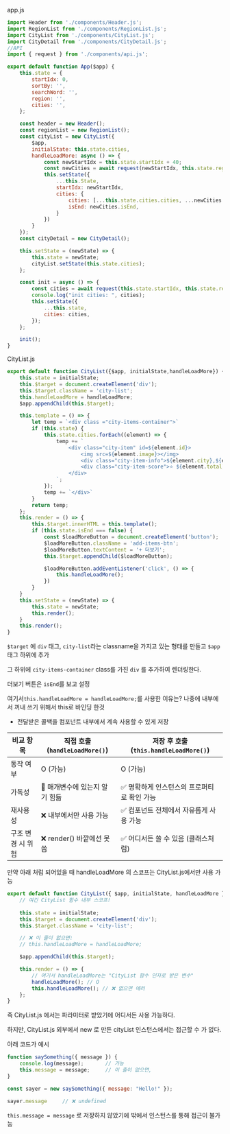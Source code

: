 app.js
```js
import Header from './components/Header.js';
import RegionList from './components/RegionList.js';
import CityList from './components/CityList.js';
import CityDetail from './components/CityDetail.js';
//API
import { request } from './components/api.js';

export default function App($app) {
    this.state = {
        startIdx: 0,
        sortBy: '',
        searchWord: '',
        region: '',
        cities: '',
    };

    const header = new Header();
    const regionList = new RegionList();
    const cityList = new CityList({
        $app,
        initialState: this.state.cities,
        handleLoadMore: async () => {
            const newStartIdx = this.state.startIdx + 40;
            const newCities = await request(newStartIdx, this.state.region, this.state.sortBy, this.state.searchWord);
            this.setState({
                ...this.State,
                startIdx: newStartIdx,
                cities: {
                    cities: [...this.state.cities.cities, ...newCities.cities],
                    isEnd: newCities.isEnd,
                }
            })
        }
    });
    const cityDetail = new CityDetail();

    this.setState = (newState) => {
        this.state = newState;
        cityList.setState(this.state.cities);
    };

    const init = async () => {
        const cities = await request(this.state.startIdx, this.state.region, this.state.sortBy, this.state.searchWord);
        console.log("init cities: ", cities);
        this.setState({
            ...this.state,
            cities: cities,
        });
    };

    init();
}
```

CityList.js
```js
export default function CityList({$app, initialState,handleLoadMore}) {
    this.state = initialState;
    this.$target = document.createElement('div');
    this.$target.className = 'city-list';
    this.handleLoadMore = handleLoadMore;
    $app.appendChild(this.$target);

    this.template = () => {
        let temp = `<div class ="city-items-container">`
        if (this.state) {
            this.state.cities.forEach((element) => {
                temp += `
                    <div class="city-item" id=${element.id}>
                        <img src=${element.image}></img>
                        <div class="city-item-info">${element.city},${element.counrty}</div>
                        <div class="city-item-score">⭐️ ${element.total}</div>
                    </div>
                `;
            });
            temp += `</div>`
        }
        return temp;
    };
    this.render = () => {
        this.$target.innerHTML = this.template();
        if (this.state.isEnd === false) {
            const $loadMoreButton = document.createElement('button');
            $loadMoreButton.className = 'add-items-btn';
            $loadMoreButton.textContent = '+ 더보기';
            this.$target.appendChild($loadMoreButton);

            $loadMoreButton.addEventListener('click', () => {
                this.handleLoadMore();
            })
        }
    }
    this.setState = (newState) => {
        this.state = newState;
        this.render();
    }
    this.render();
}
```

`$target` 에 `div` 태그, `city-list`라는 classname을 가지고 있는 형태를 만들고 `$app` 태그 하위에 추가

그 하위에 `city-items-container` class를 가진 `div` 를 추가하여 렌더링한다.

더보기 버튼은 `isEnd`를 보고 설정


여기서`this.handleLoadMore = handleLoadMore;`를 사용한 이유는?
나중에 내부에서 꺼내 쓰기 위해서 this로 바인딩 한것

- 전달받은 콜백을 컴포넌트 내부에서 계속 사용할 수 있게 저장

| 비교 항목      | 직접 호출 (`handleLoadMore()`) | 저장 후 호출 (`this.handleLoadMore()`) |
| ---------- | -------------------------- | --------------------------------- |
| 동작 여부      | O (가능)                     | O (가능)                            |
| 가독성        | 🔸 매개변수에 있는지 알기 힘듦         | ✅ 명확하게 인스턴스의 프로퍼티로 확인 가능          |
| 재사용성       | ❌ 내부에서만 사용 가능              | ✅ 컴포넌트 전체에서 자유롭게 사용 가능            |
| 구조 변경 시 위험 | ❌ render() 바깥에선 못 씀        | ✅ 어디서든 쓸 수 있음 (클래스처럼)             |

만약 아래 처럼 되어있을 때
handleLoadMore 의 스코프는 CityList.js에서만 사용 가능

```js
export default function CityList({ $app, initialState, handleLoadMore }) {
    // 여긴 CityList 함수 내부 스코프!
    
    this.state = initialState;
    this.$target = document.createElement('div');
    this.$target.className = 'city-list';

    // ❌ 이 줄이 없으면:
    // this.handleLoadMore = handleLoadMore;

    $app.appendChild(this.$target);

    this.render = () => {
        // 여기서 handleLoadMore는 "CityList 함수 인자로 받은 변수"
        handleLoadMore(); // O
        this.handleLoadMore(); // ❌ 없으면 에러
    };
}
```

즉 CityList.js 에서는 파라미터로 받았기에 어디서든 사용 가능하다.

하지만, CityList.js 외부에서 new 로 만든 cityList 인스턴스에서는 접근할 수 가 없다.

아래 코드가 예시
```js
function saySomething({ message }) {
    console.log(message);       // 가능
    this.message = message;     // 이 줄이 없으면,
}

const sayer = new saySomething({ message: "Hello!" });

sayer.message     // ❌ undefined
```
`this.message = message` 로 저장하지 않았기에 밖에서 인스턴스를 통해 접근이 불가능
